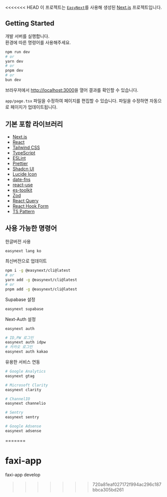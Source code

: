 <<<<<<< HEAD
이 프로젝트는 [`EasyNext`](https://github.com/easynext/easynext)를 사용해 생성된 [Next.js](https://nextjs.org) 프로젝트입니다.

## Getting Started

개발 서버를 실행합니다.<br/>
환경에 따른 명령어를 사용해주세요.

```bash
npm run dev
# or
yarn dev
# or
pnpm dev
# or
bun dev
```

브라우저에서 [http://localhost:3000](http://localhost:3000)을 열어 결과를 확인할 수 있습니다.

`app/page.tsx` 파일을 수정하여 페이지를 편집할 수 있습니다. 파일을 수정하면 자동으로 페이지가 업데이트됩니다.

## 기본 포함 라이브러리

- [Next.js](https://nextjs.org)
- [React](https://react.dev)
- [Tailwind CSS](https://tailwindcss.com)
- [TypeScript](https://www.typescriptlang.org)
- [ESLint](https://eslint.org)
- [Prettier](https://prettier.io)
- [Shadcn UI](https://ui.shadcn.com)
- [Lucide Icon](https://lucide.dev)
- [date-fns](https://date-fns.org)
- [react-use](https://github.com/streamich/react-use)
- [es-toolkit](https://github.com/toss/es-toolkit)
- [Zod](https://zod.dev)
- [React Query](https://tanstack.com/query/latest)
- [React Hook Form](https://react-hook-form.com)
- [TS Pattern](https://github.com/gvergnaud/ts-pattern)

## 사용 가능한 명령어

한글버전 사용

```sh
easynext lang ko
```

최신버전으로 업데이트

```sh
npm i -g @easynext/cli@latest
# or
yarn add -g @easynext/cli@latest
# or
pnpm add -g @easynext/cli@latest
```

Supabase 설정

```sh
easynext supabase
```

Next-Auth 설정

```sh
easynext auth

# ID,PW 로그인
easynext auth idpw
# 카카오 로그인
easynext auth kakao
```

유용한 서비스 연동

```sh
# Google Analytics
easynext gtag

# Microsoft Clarity
easynext clarity

# ChannelIO
easynext channelio

# Sentry
easynext sentry

# Google Adsense
easynext adsense
```

=======

# faxi-app

faxi-app develop

> > > > > > > 720a81eaf027172f994ac296c187bbca305bd261
